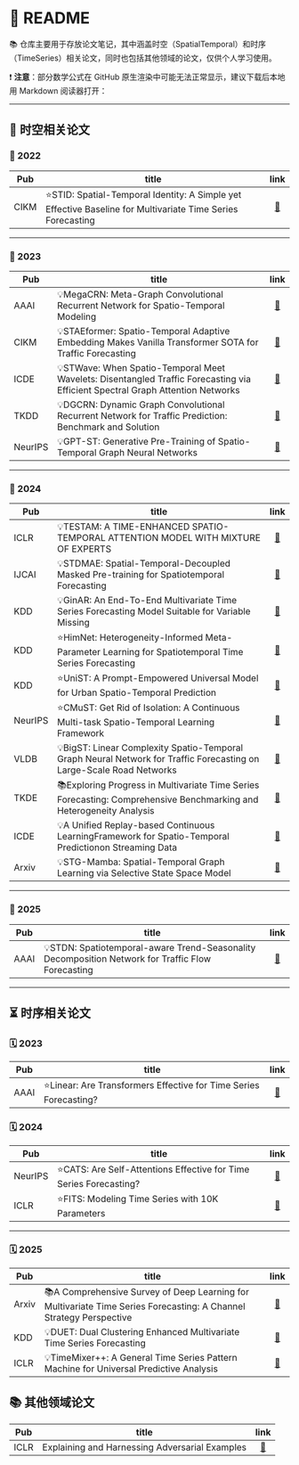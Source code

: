 # 🏰 README

📚 仓库主要用于存放论文笔记，其中涵盖时空（SpatialTemporal）和时序（TimeSeries）相关论文，同时也包括其他领域的论文，仅供个人学习使用。

❗ **注意**：部分数学公式在 GitHub 原生渲染中可能无法正常显示，建议下载后本地用 Markdown 阅读器打开：

---

## 🌌 时空相关论文

### 📅 2022

| Pub       | title                                                                                     | link |
|-----------------|---------------------------------------------------------------------------------------------|:--------:|
| CIKM        | ⭐STID: Spatial-Temporal Identity: A Simple yet Effective Baseline for Multivariate Time Series Forecasting | [📒](Spatial-Temporal/2022_CIKM_STID.md) |

---

### 📅 2023

| Pub       | title                                                                                     | link |
|-----------------|---------------------------------------------------------------------------------------------|:--------:|
| AAAI        | 💡MegaCRN: Meta-Graph Convolutional Recurrent Network for Spatio-Temporal Modeling | [📒](Spatial-Temporal/2023_AAAI_MegaCRN.md) |
| CIKM        | 💡STAEformer: Spatio-Temporal Adaptive Embedding Makes Vanilla Transformer SOTA for Traffic Forecasting | [📒](Spatial-Temporal/2023_CIKM_STAEformer.md) |
| ICDE        | 💡STWave: When Spatio-Temporal Meet Wavelets: Disentangled Traffic Forecasting via Efficient Spectral Graph Attention Networks | [📒](Spatial-Temporal/2023_ICDE_STWave.md) |
| TKDD        | 💡DGCRN: Dynamic Graph Convolutional Recurrent Network for Traffic Prediction: Benchmark and Solution | [📒](Spatial-Temporal/2023_TKDD_DGCRN.md) |
| NeurIPS     | 💡GPT-ST: Generative Pre-Training of Spatio-Temporal Graph Neural Networks | [📒](Spatial-Temporal/2023_NeurIPS_GPS-ST.md) |

---

### 📅 2024

| Pub       | title                                                                                     | link |
|-----------------|---------------------------------------------------------------------------------------------|:--------:|
| ICLR        | 💡TESTAM: A TIME-ENHANCED SPATIO-TEMPORAL ATTENTION MODEL WITH MIXTURE OF EXPERTS | [📒](Spatial-Temporal/2024_ICLR_TESTAM.md) |
| IJCAI       | 💡STDMAE: Spatial-Temporal-Decoupled Masked Pre-training for Spatiotemporal Forecasting | [📒](Spatial-Temporal/2024_IJCAI_STDMAE.md) |
| KDD         | 💡GinAR: An End-To-End Multivariate Time Series Forecasting Model Suitable for Variable Missing | [📒](Spatial-Temporal/2024_KDD_GinAR.md) |
| KDD         | ⭐HimNet: Heterogeneity-Informed Meta-Parameter Learning for Spatiotemporal Time Series Forecasting | [📒](Spatial-Temporal/2024_KDD_HimNet.md) |
| KDD         | ⭐UniST: A Prompt-Empowered Universal Model for Urban Spatio-Temporal Prediction | [📒](Spatial-Temporal/2024_KDD_UniST.md) |
| NeurIPS     | ⭐CMuST: Get Rid of Isolation: A Continuous Multi-task Spatio-Temporal Learning Framework | [📒](Spatial-Temporal/2024_NeurIPS_CMuST.md) |
| VLDB        | 💡BigST: Linear Complexity Spatio-Temporal Graph Neural Network for Traffic Forecasting on Large-Scale Road Networks | [📒](Spatial-Temporal/2024_VLDB_BigST.md) |
| TKDE        | 📚Exploring Progress in Multivariate Time Series Forecasting: Comprehensive Benchmarking and Heterogeneity Analysis | [📒](Spatial-Temporal/2024_TKDE_BasicTS.md) |
| ICDE        | 💡A Unified Replay-based Continuous LearningFramework for Spatio-Temporal Predictionon Streaming Data | [📒](Spatial-Temporal/2024_ICDE_URCL.md) |
| Arxiv        | 💡STG-Mamba: Spatial-Temporal Graph Learning via Selective State Space Model | [📒](Spatial-Temporal/2024_Arxiv_STG-Mamba.md) |

---

### 📅 2025

| Pub       | title                                                                                     | link |
|-----------------|---------------------------------------------------------------------------------------------|:--------:|
| AAAI        | 💡STDN: Spatiotemporal-aware Trend-Seasonality Decomposition Network for Traffic Flow Forecasting | [📒](Spatial-Temporal/2025_AAAI_STDN.md) |

---

## ⏳ 时序相关论文

### 🗓️ 2023

| Pub       | title                                                                                     | link |
|-----------------|---------------------------------------------------------------------------------------------|:--------:|
| AAAI        | ⭐Linear: Are Transformers Effective for Time Series Forecasting? | [📒](Time-Series/2023_AAAI_Linear.md) |

### 🗓️ 2024

| Pub       | title                                                                                     | link |
|-----------------|---------------------------------------------------------------------------------------------|:--------:|
| NeurIPS     | ⭐CATS: Are Self-Attentions Effective for Time Series Forecasting? | [📒](Time-Series/2024_NeurIPS_CATS.md) |
| ICLR        | ⭐FITS: Modeling Time Series with 10K Parameters | [📒](Time-Series/2024_ICLR_FITS.md) |

---

### 🗓️ 2025

| Pub       | title                                                                                     | link |
|-----------------|---------------------------------------------------------------------------------------------|:--------:|
| Arxiv       | 📚A Comprehensive Survey of Deep Learning for Multivariate Time Series Forecasting: A Channel Strategy Perspective | [📒](Time-Series/2025_Arxiv_Survey%20Of%20Channel%20Strategy.md) |
| KDD         | 💡DUET: Dual Clustering Enhanced Multivariate Time Series Forecasting | [📒](Time-Series/2025_KDD_DUET.md) |
| ICLR     | 💡TimeMixer++: A General Time Series Pattern Machine for Universal Predictive Analysis | [📒](Time-Series/2025_ICLR_TimeMixer++.md) |

## 📚 其他领域论文

| Pub       | title                                                                                     | link |
|-----------------|---------------------------------------------------------------------------------------------|:--------:|
| ICLR       | Explaining and Harnessing Adversarial Examples | [📒](Other/2015_ICLR_Adversarial%20Examples.md) |
